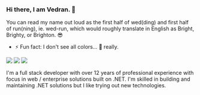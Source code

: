 ### Hi there, I am Vedran. 👋

You can read my name out loud as the first half of wed(ding) and first half of run(ning), ie. wed-run, which would roughly translate in English as Bright, Brighty, or Brighton. 😎

- ⚡ Fun fact: I don't see all colors... 🌈 really.

<p align="left">
    <a href="https://hachyderm.io/@vekzdran"><img src="https://img.shields.io/badge/-Mastodon-red?style=flat-square&logo=mastodon&logoColor=white"/></a>
    <a href="https://www.linkedin.com/in/vedranmandic"><img src="https://img.shields.io/badge/-LinkedIn-e05d44?style=flat-square&logo=linkedin&logoColor=white"/></a>
    <a href="https://functor-software.hr"><img src="https://img.shields.io/badge/web-functor--software.hr-red?style=flat-square&logo=RSS&logoColor=white"/></a>
</p>

I'm a full stack developer with over 12 years of professional experience with focus in web / enterprise solutions built on .NET. I'm skilled in building and maintaining .NET solutions but I like trying out new technologies.
